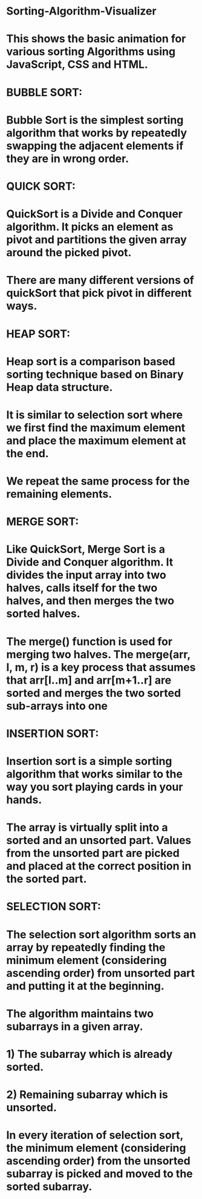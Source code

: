 # Sorting-Algorithm-Visualizer
# This shows the basic animation for various sorting Algorithms using JavaScript, CSS and HTML.

# BUBBLE SORT:
# Bubble Sort is the simplest sorting algorithm that works by repeatedly swapping the adjacent elements if they are in wrong order.

# QUICK SORT:
# QuickSort is a Divide and Conquer algorithm. It picks an element as pivot and partitions the given array around the picked pivot. 
# There are many different versions of quickSort that pick pivot in different ways.

# HEAP SORT:
# Heap sort is a comparison based sorting technique based on Binary Heap data structure. 
# It is similar to selection sort where we first find the maximum element and place the maximum element at the end. 
# We repeat the same process for the remaining elements.

# MERGE SORT:
# Like QuickSort, Merge Sort is a Divide and Conquer algorithm. It divides the input array into two halves, calls itself for the two halves, and then merges the two sorted halves. 
# The merge() function is used for merging two halves. The merge(arr, l, m, r) is a key process that assumes that arr[l..m] and arr[m+1..r] are sorted and merges the two sorted sub-arrays into one

# INSERTION SORT:
# Insertion sort is a simple sorting algorithm that works similar to the way you sort playing cards in your hands. 
# The array is virtually split into a sorted and an unsorted part. Values from the unsorted part are picked and placed at the correct position in the sorted part.

# SELECTION SORT:
# The selection sort algorithm sorts an array by repeatedly finding the minimum element (considering ascending order) from unsorted part and putting it at the beginning. 
# The algorithm maintains two subarrays in a given array.

#    1) The subarray which is already sorted.
#    2) Remaining subarray which is unsorted.

# In every iteration of selection sort, the minimum element (considering ascending order) from the unsorted subarray is picked and moved to the sorted subarray.

